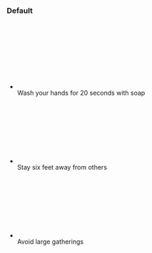 
<div class="grid-row grid-gap">
  <div class="tablet:grid-col">
    <h3 class="site-preview-heading border-top-1px border-base-light padding-top-1 margin-top-0">Default</h3>
    <ul class="usa-icon-list">
        <li class="usa-icon-list__item">
            <div class="usa-icon-list__icon text-green">
                <svg class="usa-icon" aria-hidden="true" role="img">
                    <use xlink:href="/assets/img/sprite.svg#check_circle"></use>
                </svg>
            </div>
            <div class="usa-icon-list__content">
                Wash your hands for 20 seconds with soap
            </div>
        </li>
        <li class="usa-icon-list__item">
            <div class="usa-icon-list__icon text-green">
                <svg class="usa-icon" aria-hidden="true" role="img">
                    <use xlink:href="/assets/img/sprite.svg#check_circle"></use>
                </svg>
            </div>
            <div class="usa-icon-list__content">Stay six feet away from others</div>
        </li>
        <li class="usa-icon-list__item">
            <div class="usa-icon-list__icon text-red">
                <svg class="usa-icon" aria-hidden="true" role="img">
                    <use xlink:href="/assets/img/sprite.svg#cancel"></use>
                </svg>
            </div>
            <div class="usa-icon-list__content">Avoid large gatherings</div>
        </li>
    </ul>
    </div>
</div>